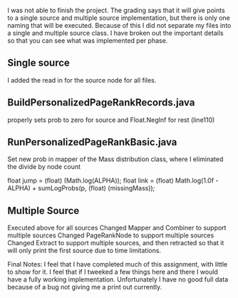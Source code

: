 I was not able to finish the project.  The grading says that it will give points to a single source and multiple source implementation, but there is only one naming that will be executed.  Because of this I did not separate my files into a single and multiple source class.  I have broken out the important details so that you can see what was implemented per phase.

Single source
--------------------------------

I added the read in for the source node for all files.

BuildPersonalizedPageRankRecords.java
-------

properly sets prob to zero for source and Float.NegInf for rest (line110)

RunPersonalizedPageRankBasic.java
-----
Set new prob in mapper of the Mass distribution class, where I eliminated the divide by node count

float jump = (float) (Math.log(ALPHA));
float link = (float) Math.log(1.0f - ALPHA) + sumLogProbs(p, (float) (missingMass));

Multiple Source
-----
Executed above for all sources
Changed Mapper and Combiner to support multiple sources
Changed PageRankNode to support multiple sources
Changed Extract to support multiple sources, and then retracted so that it will only print the first source due to time limitations.


Final Notes:  I feel that I have completed much of this assignment, with little to show for it.  I feel that if I tweeked a few things here and there I would have a fully working implementation.  Unfortunately I have no good full data because of a bug not giving me a print out currently.